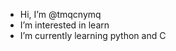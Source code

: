-  Hi, I’m @tmqcnymq
-  I’m interested in learn
-  I’m currently learning python and C 


<!---
tmqcnymq/tmqcnymq is a ✨ special ✨ repository because its `README.md` (this file) appears on your GitHub profile.
You can click the Preview link to take a look at your changes.
--->
